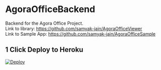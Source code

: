 # AgoraOfficeBackend

Backend for the Agora Office Project.  
Link to library: https://github.com/samyak-jain/AgoraOfficeViewer  
Link to Sample App: https://github.com/samyak-jain/AgoraOfficeSample  

## 1 Click Deploy to Heroku
[![Deploy](https://www.herokucdn.com/deploy/button.svg)](https://heroku.com/deploy)
